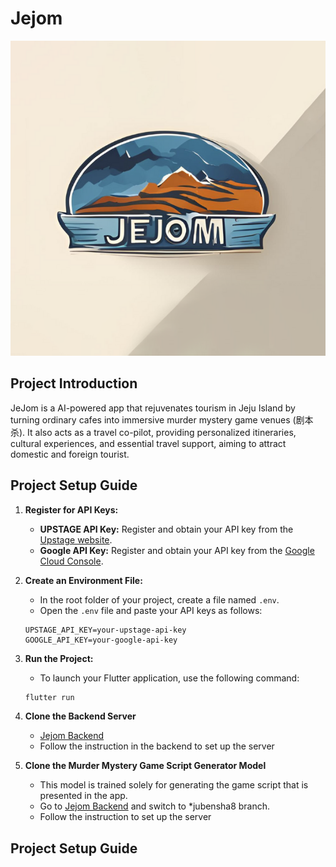 # Jejom

![Local Image](./assets/jejomlogo.png)

## Project Introduction

JeJom is a AI-powered app that rejuvenates tourism in Jeju Island by turning ordinary cafes into immersive murder mystery game venues (剧本杀). It also acts as a travel co-pilot, providing personalized itineraries, cultural experiences, and essential travel support, aiming to attract domestic and foreign tourist.

## Project Setup Guide

1. **Register for API Keys:**
   - **UPSTAGE API Key:** Register and obtain your API key from the [Upstage website](https://www.upstage.com).
   - **Google API Key:** Register and obtain your API key from the [Google Cloud Console](https://console.cloud.google.com).

2. **Create an Environment File:**
   - In the root folder of your project, create a file named `.env`.
   - Open the `.env` file and paste your API keys as follows:

   ```env
   UPSTAGE_API_KEY=your-upstage-api-key
   GOOGLE_API_KEY=your-google-api-key

3. **Run the Project:**
   - To launch your Flutter application, use the following command:

   ```bash
   flutter run

 4. **Clone the Backend Server**
    - [Jejom Backend](https://github.com/PIEthonista/Jejom)
    - Follow the instruction in the backend to set up the server

 5. **Clone the Murder Mystery Game Script Generator Model**
    - This model is trained solely for generating the game script that is presented in the app.
    - Go to [Jejom Backend](https://github.com/PIEthonista/Jejom) and switch to *jubensha8 branch.
    - Follow the instruction to set up the server


## Project Setup Guide